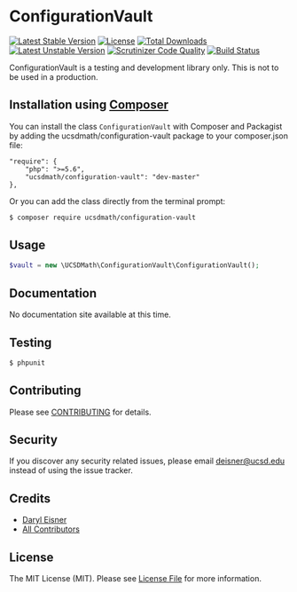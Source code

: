 # ConfigurationVault[![Latest Stable Version](https://poser.pugx.org/ucsdmath/configuration-vault/v/stable)](https://packagist.org/packages/ucsdmath/configuration-vault)[![License](https://poser.pugx.org/ucsdmath/configuration-vault/license)](https://packagist.org/packages/ucsdmath/configuration-vault)[![Total Downloads](https://poser.pugx.org/ucsdmath/configuration-vault/downloads)](https://packagist.org/packages/ucsdmath/configuration-vault)[![Latest Unstable Version](https://poser.pugx.org/ucsdmath/configuration-vault/v/unstable)](https://packagist.org/packages/ucsdmath/configuration-vault)[![Scrutinizer Code Quality](https://scrutinizer-ci.com/g/ucsdmath/ConfigurationVault/badges/quality-score.png?b=master)](https://scrutinizer-ci.com/g/ucsdmath/ConfigurationVault/?branch=master)[![Build Status](https://scrutinizer-ci.com/g/ucsdmath/ConfigurationVault/badges/build.png?b=master)](https://scrutinizer-ci.com/g/ucsdmath/ConfigurationVault/code-structure/master)ConfigurationVault is a testing and development library only. This is not to be used in a production.## Installation using [Composer](http://getcomposer.org/)You can install the class ```ConfigurationVault``` with Composer and Packagist byadding the ucsdmath/configuration-vault package to your composer.json file:```"require": {    "php": ">=5.6",    "ucsdmath/configuration-vault": "dev-master"},```Or you can add the class directly from the terminal prompt:```bash$ composer require ucsdmath/configuration-vault```## Usage``` php$vault = new \UCSDMath\ConfigurationVault\ConfigurationVault();```## DocumentationNo documentation site available at this time.<!-- [Check out the documentation](http://math.ucsd.edu/~deisner/documentation/ConfigurationVault/) -->## Testing``` bash$ phpunit```## ContributingPlease see [CONTRIBUTING](CONTRIBUTING.md) for details.## SecurityIf you discover any security related issues, please email deisner@ucsd.edu instead of using the issue tracker.## Credits- [Daryl Eisner](https://github.com/UCSDMath)- [All Contributors](../../contributors)## LicenseThe MIT License (MIT). Please see [License File](LICENSE) for more information.